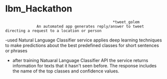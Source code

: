 # Ibm_Hackathon
                                                    *tweet_golem
                  An automated app generates reply/answer to tweet directing a request to a location or person             
                      
-used Natural Language Classifier service applies deep learning techniques to make predictions about the best predefined classes for short sentences or phrases
- after training Natuaral Language Classifier API the service returns information for texts that it hasn't seen before. The response includes the name of the top classes and confidence values.
